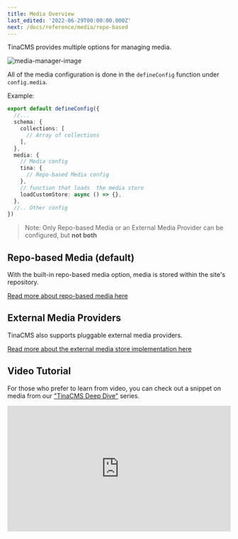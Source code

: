 ```yaml
---
title: Media Overview
last_edited: '2022-06-29T00:00:00.000Z'
next: /docs/reference/media/repo-based
---
```


TinaCMS provides multiple options for managing media.

![media-manager-image](/img/media-manager-ui.png)

All of the media configuration is done in the `defineConfig` function under `config.media`.

Example:

```ts
export default defineConfig({
  //...
  schema: {
    collections: [
      // Array of collections
    ],
  },
  media: {
    // Media config
    tina: {
      // Repo-based Media config
    },
    // function that loads  the media store
    loadCustomStore: async () => {},
  },
  //.. Other config
})
```

> Note: Only Repo-based Media or an External Media Provider can be configured, but **not both**

## Repo-based Media (default)

With the built-in repo-based media option, media is stored within the site's repository.

[Read more about repo-based media here](/docs/reference/media/repo-based)

## External Media Providers

TinaCMS also supports pluggable external media providers.

[Read more about the external media store implementation here](/docs/reference/media/external/authentication)

## Video Tutorial

For those who prefer to learn from video, you can check out a snippet on media from our ["TinaCMS Deep Dive"](https://www.youtube.com/watch?v=PcgnJDILv4w&list=PLPar4H9PHKVqoCwZy79PHr8-W_vA3lAOB&pp=iAQB) series.

<div style="position:relative;padding-top:56.25%;">
  <iframe width="560" frameborder="0" allowfullscreen
      style="position:absolute;top:0;left:0;width:100%;height:100%;" src="https://www.youtube.com/embed/x0ACBQeNcts?start=388&end=469" title="TinaCMS Deep Dive (Media)" allow="accelerometer; autoplay; clipboard-write; encrypted-media; gyroscope; picture-in-picture; web-share">
  </iframe>
</div>

